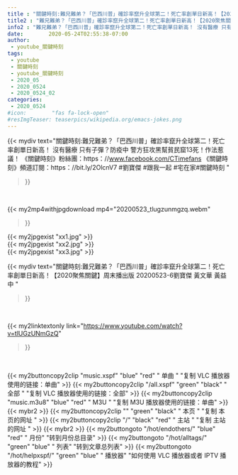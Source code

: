 ```yaml
---
title : "關鍵時刻:難兄難弟？「巴西川普」確診率竄升全球第二！死亡率創單日新高！【2020聚焦關鍵】周末播出版 20200523-6劉寶傑 黃文華 黃益中 "
title2 : "難兄難弟？「巴西川普」確診率竄升全球第二！死亡率創單日新高！【2020聚焦關鍵】周末播出版 20200523-6劉寶傑 黃文華 黃益中 "
info2 : "難兄難弟？「巴西川普」確診率竄升全球第二！死亡率創單日新高！ 沒有醫療 只有子彈？防疫中 警方狂攻黑幫貧民窟13死！作法惹議！  《關鍵時刻》粉絲團：https：//www.facebook.com/CTimefans 《關鍵時刻》頻道訂閱：https：//bit.ly/2OlcnV7  #劉寶傑  #跟我一起 #宅在家#關鍵時刻 "
date:        2020-05-24T02:55:38-07:00
author:
 - youtube_關鍵時刻
tags:
 - youtube
 - 關鍵時刻
 - youtube_關鍵時刻
 - 2020_05
 - 2020_0524
 - 2020_0524_02
categories:
 - 2020_0524
#icon:        "fas fa-lock-open"
#resImgTeaser: teaserpics/wikipedia.org/emacs-jokes.png
---
```


{{< mydiv text="關鍵時刻:難兄難弟？「巴西川普」確診率竄升全球第二！死亡率創單日新高！ 沒有醫療 只有子彈？防疫中 警方狂攻黑幫貧民窟13死！作法惹議！  《關鍵時刻》粉絲團：https：//www.facebook.com/CTimefans 《關鍵時刻》頻道訂閱：https：//bit.ly/2OlcnV7  #劉寶傑  #跟我一起 #宅在家#關鍵時刻 "
>}}
<br>


{{< my2mp4withjpgdownload mp4="20200523_tlugzunmgzq.webm"
>}}

{{< my2jpgexist "xx1.jpg" >}}<br>
{{< my2jpgexist "xx2.jpg" >}}<br>
{{< my2jpgexist "xx3.jpg" >}}<br>



{{< mydiv text="關鍵時刻:難兄難弟？「巴西川普」確診率竄升全球第二！死亡率創單日新高！【2020聚焦關鍵】周末播出版 20200523-6劉寶傑 黃文華 黃益中 "
>}}
<br>

{{< my2linktextonly link="https://www.youtube.com/watch?v=tlUGzUNmGzQ"
>}}


<br>

{{< my2buttoncopy2clip "music.xspf"        "blue"   "red"    " 单曲 "  "复制 VLC 播放器使用的链接：单曲" >}} {{< my2buttoncopy2clip "/all.xspf"         "green"  "black"  " 全部 "  "复制 VLC 播放器使用的链接：全部" >}} {{< my2buttoncopy2clip "music.m3u8"        "blue"   "red"    " M3U  "    "复制 M3U 播放器使用的链接：单曲" >}} {{< mybr2 >}} {{< my2buttoncopy2clip ""                  "green"  "black"  " 本页 "    "复制 本页的网址 " >}} {{< my2buttoncopy2clip "/"                 "black"  "red"    " 主站 "    "复制 主站的网址 " >}} {{< mybr2 >}} {{< my2buttongoto      "/hot/endothers/"   "blue"   "red"    " 月份"   "转到月份总目录" >}} {{< my2buttongoto      "/hot/alltags/"     "green"  "blue"   " 列表"   "转到文章总列表" >}} {{< my2buttongoto      "/hot/helpxspf/"    "green"  "blue"   " 播放器" "如何使用 VLC 播放器或者 IPTV 播放器的教程" >}} 
